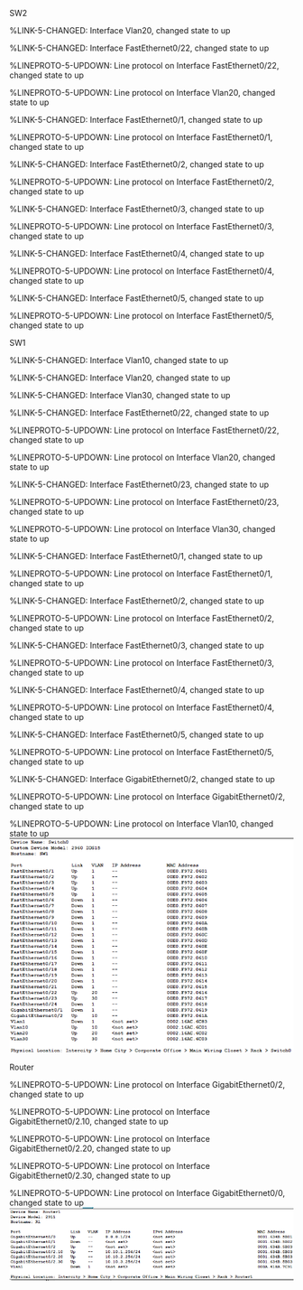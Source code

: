 SW2

%LINK-5-CHANGED: Interface Vlan20, changed state to up

%LINK-5-CHANGED: Interface FastEthernet0/22, changed state to up

%LINEPROTO-5-UPDOWN: Line protocol on Interface FastEthernet0/22, changed state to up

%LINEPROTO-5-UPDOWN: Line protocol on Interface Vlan20, changed state to up

%LINK-5-CHANGED: Interface FastEthernet0/1, changed state to up

%LINEPROTO-5-UPDOWN: Line protocol on Interface FastEthernet0/1, changed state to up

%LINK-5-CHANGED: Interface FastEthernet0/2, changed state to up

%LINEPROTO-5-UPDOWN: Line protocol on Interface FastEthernet0/2, changed state to up

%LINK-5-CHANGED: Interface FastEthernet0/3, changed state to up

%LINEPROTO-5-UPDOWN: Line protocol on Interface FastEthernet0/3, changed state to up

%LINK-5-CHANGED: Interface FastEthernet0/4, changed state to up

%LINEPROTO-5-UPDOWN: Line protocol on Interface FastEthernet0/4, changed state to up

%LINK-5-CHANGED: Interface FastEthernet0/5, changed state to up

%LINEPROTO-5-UPDOWN: Line protocol on Interface FastEthernet0/5, changed state to up




SW1

%LINK-5-CHANGED: Interface Vlan10, changed state to up

%LINK-5-CHANGED: Interface Vlan20, changed state to up

%LINK-5-CHANGED: Interface Vlan30, changed state to up

%LINK-5-CHANGED: Interface FastEthernet0/22, changed state to up

%LINEPROTO-5-UPDOWN: Line protocol on Interface FastEthernet0/22, changed state to up

%LINEPROTO-5-UPDOWN: Line protocol on Interface Vlan20, changed state to up

%LINK-5-CHANGED: Interface FastEthernet0/23, changed state to up

%LINEPROTO-5-UPDOWN: Line protocol on Interface FastEthernet0/23, changed state to up

%LINEPROTO-5-UPDOWN: Line protocol on Interface Vlan30, changed state to up

%LINK-5-CHANGED: Interface FastEthernet0/1, changed state to up

%LINEPROTO-5-UPDOWN: Line protocol on Interface FastEthernet0/1, changed state to up

%LINK-5-CHANGED: Interface FastEthernet0/2, changed state to up

%LINEPROTO-5-UPDOWN: Line protocol on Interface FastEthernet0/2, changed state to up

%LINK-5-CHANGED: Interface FastEthernet0/3, changed state to up

%LINEPROTO-5-UPDOWN: Line protocol on Interface FastEthernet0/3, changed state to up

%LINK-5-CHANGED: Interface FastEthernet0/4, changed state to up

%LINEPROTO-5-UPDOWN: Line protocol on Interface FastEthernet0/4, changed state to up

%LINK-5-CHANGED: Interface FastEthernet0/5, changed state to up

%LINEPROTO-5-UPDOWN: Line protocol on Interface FastEthernet0/5, changed state to up

%LINK-5-CHANGED: Interface GigabitEthernet0/2, changed state to up

%LINEPROTO-5-UPDOWN: Line protocol on Interface GigabitEthernet0/2, changed state to up

%LINEPROTO-5-UPDOWN: Line protocol on Interface Vlan10, changed state to up
![image](https://raw.githubusercontent.com/1BABAYKA1/systemka/main/2021-10-15%20(2).png)

Router



%LINEPROTO-5-UPDOWN: Line protocol on Interface GigabitEthernet0/2, changed state to up

%LINEPROTO-5-UPDOWN: Line protocol on Interface GigabitEthernet0/2.10, changed state to up

%LINEPROTO-5-UPDOWN: Line protocol on Interface GigabitEthernet0/2.20, changed state to up

%LINEPROTO-5-UPDOWN: Line protocol on Interface GigabitEthernet0/2.30, changed state to up

%LINEPROTO-5-UPDOWN: Line protocol on Interface GigabitEthernet0/0, changed state to up
![image](https://github.com/1BABAYKA1/systemka/blob/main/2021-10-15%20(1).png?raw=true)
